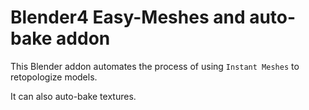 # Blender4 Easy-Meshes and auto-bake addon

This Blender addon automates the process of using `Instant Meshes` to retopologize models.

It can also auto-bake textures.


